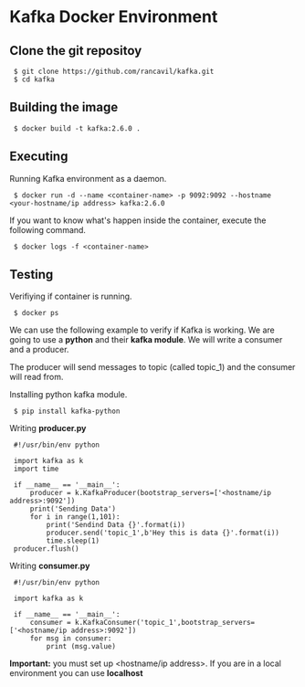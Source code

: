 # Kafka Docker Environment

## Clone the git repositoy

     $ git clone https://github.com/rancavil/kafka.git
     $ cd kafka

## Building the image

     $ docker build -t kafka:2.6.0 .

## Executing 

Running Kafka environment as a daemon.

     $ docker run -d --name <container-name> -p 9092:9092 --hostname <your-hostname/ip address> kafka:2.6.0

If you want to know what's happen inside the container, execute the following command.

     $ docker logs -f <container-name>

## Testing

Verifiying if container is running.

     $ docker ps

We can use the following example to verify if Kafka is working. We are going to use a **python** and their **kafka module**. We will write a consumer and a producer.

The producer will send messages to topic (called topic_1) and the consumer will read from.

Installing python kafka module.

     $ pip install kafka-python

Writing **producer.py**

     #!/usr/bin/env python

     import kafka as k
     import time

     if __name__ == '__main__':
         producer = k.KafkaProducer(bootstrap_servers=['<hostname/ip address>:9092'])
         print('Sending Data')
         for i in range(1,101):
             print('Sendind Data {}'.format(i))
             producer.send('topic_1',b'Hey this is data {}'.format(i))
             time.sleep(1)
     producer.flush()

Writing **consumer.py**

     #!/usr/bin/env python

     import kafka as k

     if __name__ == '__main__':
         consumer = k.KafkaConsumer('topic_1',bootstrap_servers=['<hostname/ip address>:9092'])
         for msg in consumer:
             print (msg.value)

**Important:** you must set up <hostname/ip address>. If you are in a local environment you can use **localhost**
